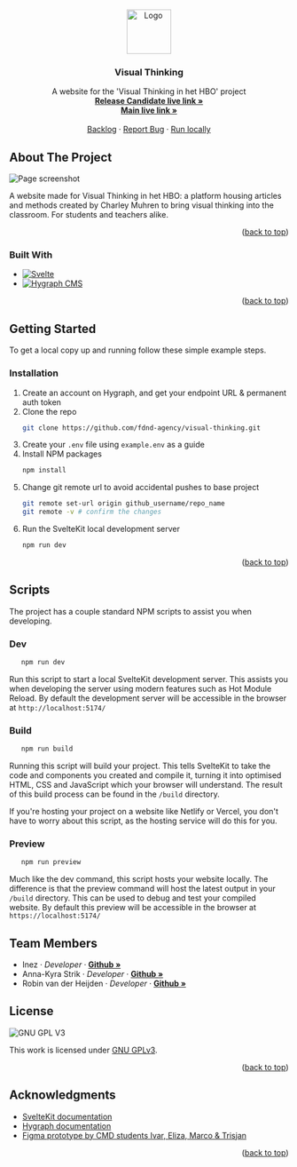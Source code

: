 <a id="readme-top"></a>

<!-- PROJECT LOGO -->
<br />
<div align="center">
  <a href="https://github.com/fdnd-agency/visual-thinking">
    <img src="https://visualthinking.school/images/visual-thinking-hbo-logo.svg" alt="Logo" width="80" height="80">
  </a>

<h3 align="center">Visual Thinking</h3>

  <p align="center">
    A website for the 'Visual Thinking in het HBO' project
    <br />
    <a href="https://visualthinking.agency.fdnd.nl"><strong>Release Candidate live link »</strong></a>
    <br />
    <a href="https://visualthinking.school/"><strong>Main live link »</strong></a>
    <br />
    <br />
    <a href="https://github.com/orgs/fdnd-agency/projects/7/views/3">Backlog</a>
    ·
    <a href="https://github.com/fdnd-agency/visual-thinking/issues/new">Report Bug</a>
    ·
    <a href="https://github.com/fdnd-agency/visual-thinking?tab=readme-ov-file#getting-started">Run locally</a>
  </p>
</div>

<!-- ABOUT THE PROJECT -->
## About The Project

![Page screenshot](https://github.com/user-attachments/assets/f7977b15-b28b-4f85-ae8f-d94299fcb297)

A website made for Visual Thinking in het HBO: a platform housing articles and methods created by Charley Muhren to bring visual thinking into the classroom. For students and teachers alike.

<p align="right">(<a href="#readme-top">back to top</a>)</p>

### Built With

* [![Svelte](https://img.shields.io/badge/Svelte-4A4A55?style=for-the-badge&logo=svelte&logoColor=FF3E00)](https://svelte.dev/)
* [![Hygraph CMS](https://img.shields.io/badge/Hygraph_CMS-101B42?style=for-the-badge&logo=graphql&logoColor=ffffff)](https://hygraph.com/)

<p align="right">(<a href="#readme-top">back to top</a>)</p>

## Getting Started

To get a local copy up and running follow these simple example steps.

### Installation

1. Create an account on Hygraph, and get your endpoint URL & permanent auth token
2. Clone the repo
   ```sh
   git clone https://github.com/fdnd-agency/visual-thinking.git
   ```
3. Create your `.env` file using `example.env` as a guide
4. Install NPM packages
   ```sh
   npm install
   ```
5. Change git remote url to avoid accidental pushes to base project
   ```sh
   git remote set-url origin github_username/repo_name
   git remote -v # confirm the changes
   ```
6. Run the SvelteKit local development server
   ```sh
   npm run dev
   ```

<p align="right">(<a href="#readme-top">back to top</a>)</p>

<!-- IMPORTANT SCRIPTS -->
## Scripts
The project has a couple standard NPM scripts to assist you when developing.

### Dev
```sh
   npm run dev
```

Run this script to start a local SvelteKit development server. This assists you when developing the server using modern features such as Hot Module Reload. By default the development server will be accessible in the browser at `http://localhost:5174/`

### Build
```sh
   npm run build
```

Running this script will build your project. This tells SvelteKit to take the code and components you created and compile it, turning it into optimised HTML, CSS and JavaScript which your browser will understand. The result of this build process can be found in the `/build` directory. 

If you're hosting your project on a website like Netlify or Vercel, you don't have to worry about this script, as the hosting service will do this for you.

### Preview
```sh
   npm run preview
```

Much like the dev command, this script hosts your website locally. The difference is that the preview command will host the latest output in your `/build` directory. This can be used to debug and test your compiled website. By default this preview will be accessible in the browser at `https://localhost:5174/`

<!-- TEAM MEMBERS -->
## Team Members

- Inez · <i>Developer</i> · <a href="https://github.com/Einanas"><strong>Github »</strong></a>
- Anna-Kyra Strik · <i>Developer</i> · <a href="https://github.com/Anna-Kyra"><strong>Github »</strong></a>
- Robin van der Heijden · <i>Developer</i> · <a href="https://github.com/Robin1224"><strong>Github »</strong></a>


<!-- LICENSE -->
## License

![GNU GPL V3](https://www.gnu.org/graphics/gplv3-127x51.png)

This work is licensed under [GNU GPLv3](./LICENSE).

<p align="right">(<a href="#readme-top">back to top</a>)</p>

<!-- ACKNOWLEDGMENTS -->
## Acknowledgments

* [SvelteKit documentation](https://svelte.dev/docs/kit/introduction)
* [Hygraph documentation](https://hygraph.com/docs)
* [Figma prototype by CMD students Ivar, Eliza, Marco & Trisjan](https://www.figma.com/proto/BcmZb4clafkTX1UM1GN3F2/Prototype-v3-Visual-Thinking-in-het-HBO?node-id=21%3A995&starting-point-node-id=21%3A995&scaling=scale-down)

<p align="right">(<a href="#readme-top">back to top</a>)</p>
